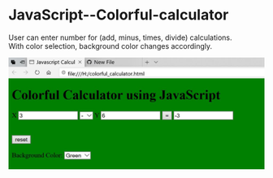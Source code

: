 # JavaScript--Colorful-calculator
User can enter number for (add, minus, times, divide) calculations. <br />
With color selection, background color changes accordingly.

![alt text](https://github.com/8tim8/screenshots/blob/master/color_calc.JPG "user-interface")
